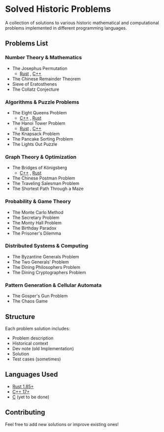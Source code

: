 # Solved Historic Problems
A collection of solutions to various historic mathematical and computational problems implemented in different programming languages.

## Problems List

### Number Theory & Mathematics
- The Josephus Permutation
  - [Rust](https://github.com/CaptainMirage/Solved-Historic-Problems/blob/main/Rust/The%20Josephus%20Problem.rs)
  , [C++](https://github.com/CaptainMirage/Solved-Historic-Problems/blob/main/C%2B%2B/The%20Josephus%20Problem.cpp)
- The Chinese Remainder Theorem
- Sieve of Eratosthenes
- The Collatz Conjecture

### Algorithms & Puzzle Problems
- The Eight Queens Problem
  - [C++](https://github.com/CaptainMirage/Solved-Historic-Problems/blob/main/C%2B%2B/The%20Eight%20Queens%20Problem.cpp)
  , [Rust](https://github.com/CaptainMirage/Solved-Historic-Problems/blob/main/Rust/The%20Eight%20Queens%20Problem.rs)
- The Hanoi Tower Problem
  - [Rust](https://github.com/CaptainMirage/Solved-Historic-Problems/blob/main/Rust/The%20Hanoi%20Tower.rs)
  , [C++]()
- The Knapsack Problem
- The Pancake Sorting Problem
- The Lights Out Puzzle

### Graph Theory & Optimization
- The Bridges of Königsberg
  - [C++](https://github.com/CaptainMirage/Solved-Historic-Problems/blob/main/C%2B%2B/The%20Bridges%20of%20K%C3%B6nigsberg.cpp) 
  , [Rust](https://github.com/CaptainMirage/Solved-Historic-Problems/blob/main/Rust/The%20Bridges%20of%20K%C3%B6nigsberg.rs)
- The Chinese Postman Problem
- The Traveling Salesman Problem
- The Shortest Path Through a Maze

### Probability & Game Theory
- The Monte Carlo Method
- The Secretary Problem
- The Monty Hall Problem
- The Birthday Paradox
- The Prisoner's Dilemma

### Distributed Systems & Computing
- The Byzantine Generals Problem
- The Two Generals' Problem
- The Dining Philosophers Problem
- The Dining Cryptographers Problem

### Pattern Generation & Cellular Automata
- The Gosper's Gun Problem
- The Chaos Game

## Structure
Each problem solution includes:
- Problem description
- Historical context
- Dev note (old Implementation)
- Solution
- Test cases (sometimes)

## Languages Used
- [Rust 1.85+](https://doc.rust-lang.org/book/)
- [C++ 17+](https://learn.microsoft.com/en-us/cpp/cpp/?view=msvc-170)
- [C](https://learn.microsoft.com/en-us/cpp/c-language/?view=msvc-170) (yet to be done)

## Contributing
Feel free to add new solutions or improve existing ones!
